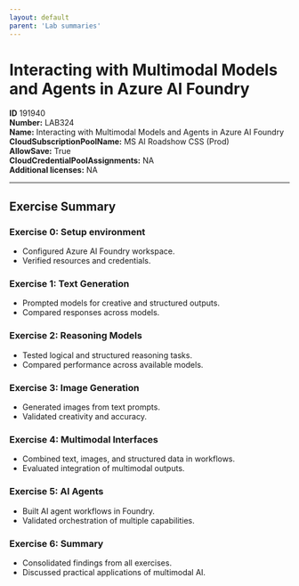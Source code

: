 ```yaml
---
layout: default
parent: 'Lab summaries'
---
```


# Interacting with Multimodal Models and Agents in Azure AI Foundry

**ID** 191940  
**Number:** LAB324  
**Name:** Interacting with Multimodal Models and Agents in Azure AI Foundry
**CloudSubscriptionPoolName:** MS AI Roadshow CSS (Prod)  
**AllowSave:** True  
**CloudCredentialPoolAssignments:** NA  
**Additional licenses:** NA  

---

## Exercise Summary

### Exercise 0: Setup environment
- Configured Azure AI Foundry workspace.  
- Verified resources and credentials.  

### Exercise 1: Text Generation
- Prompted models for creative and structured outputs.  
- Compared responses across models.  

### Exercise 2: Reasoning Models
- Tested logical and structured reasoning tasks.  
- Compared performance across available models.  

### Exercise 3: Image Generation
- Generated images from text prompts.  
- Validated creativity and accuracy.  

### Exercise 4: Multimodal Interfaces
- Combined text, images, and structured data in workflows.  
- Evaluated integration of multimodal outputs.  

### Exercise 5: AI Agents
- Built AI agent workflows in Foundry.  
- Validated orchestration of multiple capabilities.  

### Exercise 6: Summary
- Consolidated findings from all exercises.  
- Discussed practical applications of multimodal AI.
